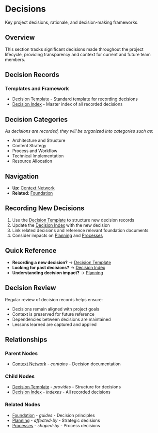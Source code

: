 # Decisions

Key project decisions, rationale, and decision-making frameworks.

## Overview

This section tracks significant decisions made throughout the project lifecycle, providing transparency and context for current and future team members.

## Decision Records

### Templates and Framework
- [Decision Template](decision-template.md) - Standard template for recording decisions
- [Decision Index](decision-index.md) - Master index of all recorded decisions

## Decision Categories

*As decisions are recorded, they will be organized into categories such as:*
- Architecture and Structure
- Content Strategy
- Process and Workflow
- Technical Implementation
- Resource Allocation

## Navigation

- **Up:** [Context Network](../index.md)
- **Related:** [Foundation](../foundation/index.md)

## Recording New Decisions

1. Use the [Decision Template](decision-template.md) to structure new decision records
2. Update the [Decision Index](decision-index.md) with the new decision
3. Link related decisions and reference relevant foundation documents
4. Consider impacts on [Planning](../planning/index.md) and [Processes](../processes/index.md)

## Quick Reference

- **Recording a new decision?** → [Decision Template](decision-template.md)
- **Looking for past decisions?** → [Decision Index](decision-index.md)
- **Understanding decision impact?** → [Planning](../planning/index.md)

## Decision Review

Regular review of decision records helps ensure:
- Decisions remain aligned with project goals
- Context is preserved for future reference
- Dependencies between decisions are maintained
- Lessons learned are captured and applied

## Relationships

### Parent Nodes
- [Context Network](../index.md) - *contains* - Decision documentation

### Child Nodes
- [Decision Template](decision-template.md) - *provides* - Structure for decisions
- [Decision Index](decision-index.md) - *indexes* - All recorded decisions

### Related Nodes
- [Foundation](../foundation/index.md) - *guides* - Decision principles
- [Planning](../planning/index.md) - *affected-by* - Strategic decisions
- [Processes](../processes/index.md) - *shaped-by* - Process decisions